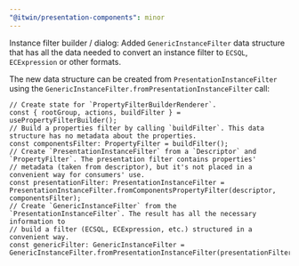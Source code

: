 ```yaml
---
"@itwin/presentation-components": minor
---
```


Instance filter builder / dialog: Added `GenericInstanceFilter` data structure that has all the data needed to convert an instance filter to `ECSQL`, `ECExpression` or other formats.

The new data structure can be created from `PresentationInstanceFilter` using the `GenericInstanceFilter.fromPresentationInstanceFilter` call:

```tsx
// Create state for `PropertyFilterBuilderRenderer`.
const { rootGroup, actions, buildFilter } = usePropertyFilterBuilder();
// Build a properties filter by calling `buildFilter`. This data structure has no metadata about the properties.
const componentsFilter: PropertyFilter = buildFilter();
// Create `PresentationInstanceFilter` from a `Descriptor` and `PropertyFilter`. The presentation filter contains properties'
// metadata (taken from descriptor), but it's not placed in a convenient way for consumers' use.
const presentationFilter: PresentationInstanceFilter = PresentationInstanceFilter.fromComponentsPropertyFilter(descriptor, componentsFilter);
// Create `GenericInstanceFilter` from the `PresentationInstanceFilter`. The result has all the necessary information to
// build a filter (ECSQL, ECExpression, etc.) structured in a convenient way.
const genericFilter: GenericInstanceFilter = GenericInstanceFilter.fromPresentationInstanceFilter(presentationFilter);
```
